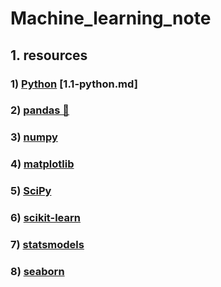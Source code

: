 # Machine_learning_note
## 1. resources
### 1) [Python](https://www.python.org/) [1.1-python.md]
### 2) [pandas 🐼](https://pandas.pydata.org/)
### 3) [numpy](https://numpy.org/)
### 4) [matplotlib](https://matplotlib.org/)
### 5) [SciPy](https://scipy.org/)
### 6) [scikit-learn](https://scikit-learn.org/stable/)
### 7) [statsmodels](https://www.statsmodels.org/stable/index.html)
### 8) [seaborn](https://seaborn.pydata.org/)
